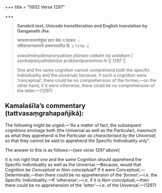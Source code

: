 +++
title = "0932 Verse 1297"

+++
> **Sanskrit text, Unicode transliteration and English translation by Ganganath Jha:** 
>
> स्वसामान्यात्मनोर्युक्तं ज्ञानं चैकं न वेदकम् ।  
> सविकल्पान्यथाभावे प्राक्तनापरविन्न हि ॥ १२९७ ॥ 
>
> *svasāmānyātmanoryuktaṃ jñānaṃ caikaṃ na vedakam* \|  
> *savikalpānyathābhāve prāktanāparavinna hi* \|\| 1297 \|\| 
>
> One and the same cognition cannot comprehend both the specific individuality and the universal; because, if such a cognition were ‘conceptual’, there could be no comprehension of the former,—on the other hand, if it were otherwise, there could be no comprehension of the latter.—(1297)



## Kamalaśīla’s commentary (tattvasaṃgrahapañjikā):

The following might be urged:—“As a matter of fact, the subsequent cognitions envisage both (the Universal as well as the Particular), inasmuch as what they apprehend is the *Particular as characterised by the Universal*; so that they cannot be said to apprehend the Specific Individuality only”.

The answer to this is as follows:—[*see verse 1297 above*]

It is not right that one and the same Cognition should apprehend the Specific Individuality as well as the Universal.—Because, would that Cognition be *Conceptual* or *Non-conceptual*? If it were *Conceptual*,—Determinate,—then there could be no apprehension of the ‘*former*’,—i.e. the Specific Individuality.—If ‘*otherwise*’,—i.e. if it is *Non-conceptual*,—then there could be no apprehension of the ‘*latter*’—i.e. of the Universal.—(1297)


